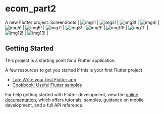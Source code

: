 # ecom_part2

A new Flutter project.
ScreenShots
| ![img1!](ecom/1.png) | ![img2!](ecom/2.png) | ![img3!](ecom/3.png) | ![img4!](ecom/4.png) |  ![img5!](ecom/5.png) | ![img6!](ecom/6.png) | ![img7!](ecom/7.png) | ![img8!](ecom/8.png) | ![img9!](ecom/9.png) | ![img10!](ecom/10.png) | ![img11!](ecom/11.png) | ![img12!](ecom/12.png) | ![img13!](ecom/13.png) |
  
## Getting Started

This project is a starting point for a Flutter application.

A few resources to get you started if this is your first Flutter project:

- [Lab: Write your first Flutter app](https://docs.flutter.dev/get-started/codelab)
- [Cookbook: Useful Flutter samples](https://docs.flutter.dev/cookbook)

For help getting started with Flutter development, view the
[online documentation](https://docs.flutter.dev/), which offers tutorials,
samples, guidance on mobile development, and a full API reference.
